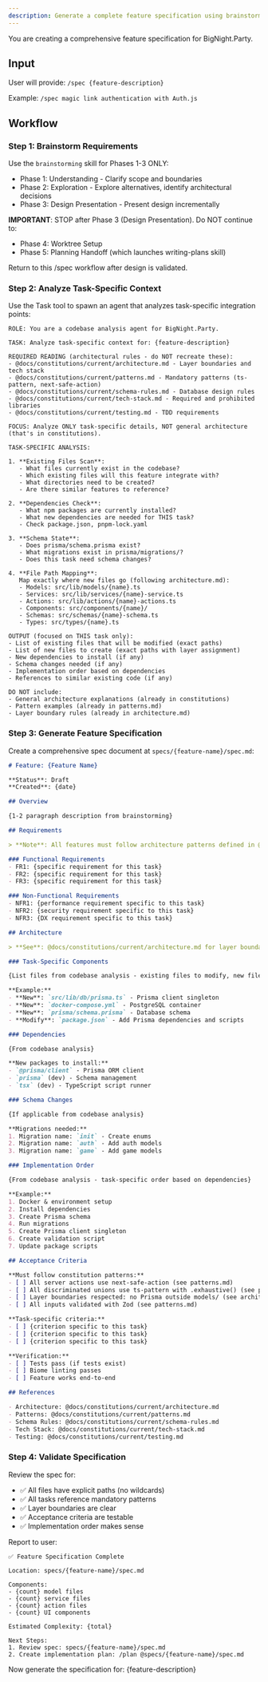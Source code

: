 ```yaml
---
description: Generate a complete feature specification using brainstorming and codebase analysis
---
```


You are creating a comprehensive feature specification for BigNight.Party.

## Input

User will provide: `/spec {feature-description}`

Example: `/spec magic link authentication with Auth.js`

## Workflow

### Step 1: Brainstorm Requirements

Use the `brainstorming` skill for Phases 1-3 ONLY:
- Phase 1: Understanding - Clarify scope and boundaries
- Phase 2: Exploration - Explore alternatives, identify architectural decisions
- Phase 3: Design Presentation - Present design incrementally

**IMPORTANT**: STOP after Phase 3 (Design Presentation). Do NOT continue to:
- Phase 4: Worktree Setup
- Phase 5: Planning Handoff (which launches writing-plans skill)

Return to this /spec workflow after design is validated.

### Step 2: Analyze Task-Specific Context

Use the Task tool to spawn an agent that analyzes task-specific integration points:

```
ROLE: You are a codebase analysis agent for BigNight.Party.

TASK: Analyze task-specific context for: {feature-description}

REQUIRED READING (architectural rules - do NOT recreate these):
- @docs/constitutions/current/architecture.md - Layer boundaries and tech stack
- @docs/constitutions/current/patterns.md - Mandatory patterns (ts-pattern, next-safe-action)
- @docs/constitutions/current/schema-rules.md - Database design rules
- @docs/constitutions/current/tech-stack.md - Required and prohibited libraries
- @docs/constitutions/current/testing.md - TDD requirements

FOCUS: Analyze ONLY task-specific details, NOT general architecture (that's in constitutions).

TASK-SPECIFIC ANALYSIS:

1. **Existing Files Scan**:
   - What files currently exist in the codebase?
   - Which existing files will this feature integrate with?
   - What directories need to be created?
   - Are there similar features to reference?

2. **Dependencies Check**:
   - What npm packages are currently installed?
   - What new dependencies are needed for THIS task?
   - Check package.json, pnpm-lock.yaml

3. **Schema State**:
   - Does prisma/schema.prisma exist?
   - What migrations exist in prisma/migrations/?
   - Does this task need schema changes?

4. **File Path Mapping**:
   Map exactly where new files go (following architecture.md):
   - Models: src/lib/models/{name}.ts
   - Services: src/lib/services/{name}-service.ts
   - Actions: src/lib/actions/{name}-actions.ts
   - Components: src/components/{name}/
   - Schemas: src/schemas/{name}-schema.ts
   - Types: src/types/{name}.ts

OUTPUT (focused on THIS task only):
- List of existing files that will be modified (exact paths)
- List of new files to create (exact paths with layer assignment)
- New dependencies to install (if any)
- Schema changes needed (if any)
- Implementation order based on dependencies
- References to similar existing code (if any)

DO NOT include:
- General architecture explanations (already in constitutions)
- Pattern examples (already in patterns.md)
- Layer boundary rules (already in architecture.md)
```

### Step 3: Generate Feature Specification

Create a comprehensive spec document at `specs/{feature-name}/spec.md`:

```markdown
# Feature: {Feature Name}

**Status**: Draft
**Created**: {date}

## Overview

{1-2 paragraph description from brainstorming}

## Requirements

> **Note**: All features must follow architecture patterns defined in @docs/constitutions/current/

### Functional Requirements
- FR1: {specific requirement for this task}
- FR2: {specific requirement for this task}
- FR3: {specific requirement for this task}

### Non-Functional Requirements
- NFR1: {performance requirement specific to this task}
- NFR2: {security requirement specific to this task}
- NFR3: {DX requirement specific to this task}

## Architecture

> **See**: @docs/constitutions/current/architecture.md for layer boundaries and patterns

### Task-Specific Components

{List files from codebase analysis - existing files to modify, new files to create}

**Example:**
- **New**: `src/lib/db/prisma.ts` - Prisma client singleton
- **New**: `docker-compose.yml` - PostgreSQL container
- **New**: `prisma/schema.prisma` - Database schema
- **Modify**: `package.json` - Add Prisma dependencies and scripts

### Dependencies

{From codebase analysis}

**New packages to install:**
- `@prisma/client` - Prisma ORM client
- `prisma` (dev) - Schema management
- `tsx` (dev) - TypeScript script runner

### Schema Changes

{If applicable from codebase analysis}

**Migrations needed:**
1. Migration name: `init` - Create enums
2. Migration name: `auth` - Add auth models
3. Migration name: `game` - Add game models

### Implementation Order

{From codebase analysis - task-specific order based on dependencies}

**Example:**
1. Docker & environment setup
2. Install dependencies
3. Create Prisma schema
4. Run migrations
5. Create Prisma client singleton
6. Create validation script
7. Update package scripts

## Acceptance Criteria

**Must follow constitution patterns:**
- [ ] All server actions use next-safe-action (see patterns.md)
- [ ] All discriminated unions use ts-pattern with .exhaustive() (see patterns.md)
- [ ] Layer boundaries respected: no Prisma outside models/ (see architecture.md)
- [ ] All inputs validated with Zod (see patterns.md)

**Task-specific criteria:**
- [ ] {criterion specific to this task}
- [ ] {criterion specific to this task}
- [ ] {criterion specific to this task}

**Verification:**
- [ ] Tests pass (if tests exist)
- [ ] Biome linting passes
- [ ] Feature works end-to-end

## References

- Architecture: @docs/constitutions/current/architecture.md
- Patterns: @docs/constitutions/current/patterns.md
- Schema Rules: @docs/constitutions/current/schema-rules.md
- Tech Stack: @docs/constitutions/current/tech-stack.md
- Testing: @docs/constitutions/current/testing.md
```

### Step 4: Validate Specification

Review the spec for:
- ✅ All files have explicit paths (no wildcards)
- ✅ All tasks reference mandatory patterns
- ✅ Layer boundaries are clear
- ✅ Acceptance criteria are testable
- ✅ Implementation order makes sense

Report to user:
```
✅ Feature Specification Complete

Location: specs/{feature-name}/spec.md

Components:
- {count} model files
- {count} service files
- {count} action files
- {count} UI components

Estimated Complexity: {total}

Next Steps:
1. Review spec: specs/{feature-name}/spec.md
2. Create implementation plan: /plan @specs/{feature-name}/spec.md
```

Now generate the specification for: {feature-description}
